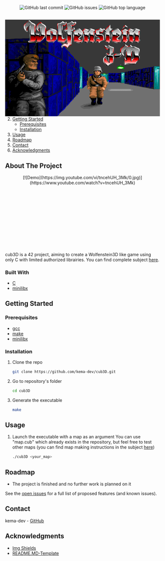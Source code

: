 <div id="top"></div>
<p align=center>
  <img alt="GitHub last commit" src="https://img.shields.io/github/last-commit/kema-dev/cub3D">
  <img alt="GitHub issues" src="https://img.shields.io/github/issues/kema-dev/cub3D">
  <img alt="GitHub top language" src="https://img.shields.io/github/languages/top/kema-dev/cub3D">
</p>

<!-- PROJECT LOGO -->
<br />
<div align="center" style="height:200px; margin-bottom:10%">
  <a>
    <img src="assets/Wolfenstein.jpg" alt="Wolfenstein3D image">
  </a>
</div>

<!-- TABLE OF CONTENTS -->
<summary>Table of Contents</summary>
<ol>
<li>
	<a href="#about-the-project">About The Project</a>
	<ul>
	<li><a href="#built-with">Built With</a></li>
	</ul>
</li>
<li>
	<a href="#getting-started">Getting Started</a>
	<ul>
	<li><a href="#prerequisites">Prerequisites</a></li>
	<li><a href="#installation">Installation</a></li>
	</ul>
</li>
<li><a href="#usage">Usage</a></li>
<li><a href="#roadmap">Roadmap</a></li>
<li><a href="#contact">Contact</a></li>
<li><a href="#acknowledgments">Acknowledgments</a></li>
</ol>
</details>

<!-- ABOUT THE PROJECT -->
## About The Project

<div align="center" style="height:200px; margin-bottom:10%">
  <a>
    [![Demo](https://img.youtube.com/vi/tncehUH_3Mk/0.jpg)](https://www.youtube.com/watch?v=tncehUH_3Mk)

  </a>
</div>
<!-- TODO Put images from the project here -->

cub3D is a 42 project, aiming to create a Wolfenstein3D like game using only C with limited authorized librairies. You can find complete subject <a href="docs/">here</a>.

### Built With

* <a href="https://en.wikipedia.org/wiki/C_(programming_language)" target="_blank" title="C's wikipedia's page">C</a>
* <a href="https://github.com/42Paris/minilibx-linux" target="_blank" title="minilibx's repository">minilibx</a>

<!-- GETTING STARTED -->
## Getting Started

### Prerequisites

* [gcc](https://gcc.gnu.org/)
* [make](https://www.gnu.org/software/make/)
* [minilibx](https://github.com/42Paris/minilibx-linux)

### Installation

1. Clone the repo

   ```sh
   git clone https://github.com/kema-dev/cub3D.git
   ```

2. Go to repository's folder

   ```sh
   cd cub3D
   ```

3. Generate the executable

   ```sh
   make
   ```

<!-- USAGE EXAMPLES -->
## Usage

1. Launch the executable with a map as an argument
  You can use "map.cub" which already exists in the repository, but feel free to test other maps (you can find map making instructions in the subject <a href="docs/">here</a>)

   ```sh
   ./cub3D <your_map>
   ```

<!-- ROADMAP -->
## Roadmap

* The project is finished and no further work is planned on it

See the [open issues](https://github.com/kema-dev/cub3D/issues) for a full list of proposed features (and known issues).

<!-- CONTACT -->
## Contact

kema-dev - [GitHub](https://github.com/kema-dev)

## Acknowledgments

* [Img Shields](https://shields.io)
* [README.MD-Template](https://github.com/othneildrew/Best-README-Template)
